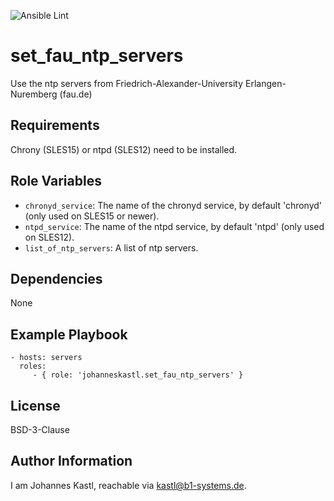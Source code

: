 ![Ansible Lint](https://github.com/johanneskastl/ansible-role-set_fau_ntp_servers/workflows/Ansible%20Lint/badge.svg)

set_fau_ntp_servers
=========

Use the ntp servers from Friedrich-Alexander-University Erlangen-Nuremberg (fau.de)

Requirements
------------

Chrony (SLES15) or ntpd (SLES12) need to be installed.

Role Variables
--------------

- `chronyd_service`: The name of the chronyd service, by default 'chronyd' (only used on SLES15 or newer).
- `ntpd_service`: The name of the ntpd service, by default 'ntpd' (only used on SLES12).
- `list_of_ntp_servers`: A list of ntp servers.

Dependencies
------------

None

Example Playbook
----------------

    - hosts: servers
      roles:
         - { role: 'johanneskastl.set_fau_ntp_servers' }

License
-------

BSD-3-Clause

Author Information
------------------

I am Johannes Kastl, reachable via kastl@b1-systems.de.
